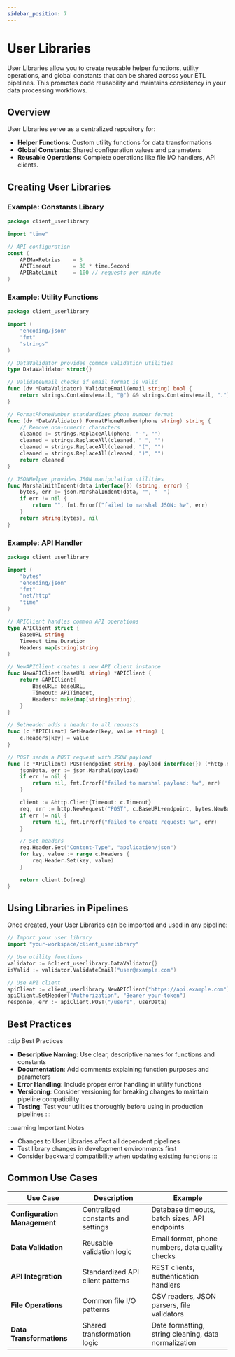```yaml
---
sidebar_position: 7
---
```


# User Libraries

User Libraries allow you to create reusable helper functions, utility operations, and global constants that can be shared across your ETL pipelines. This promotes code reusability and maintains consistency in your data processing workflows.

## Overview

User Libraries serve as a centralized repository for:
- **Helper Functions**: Custom utility functions for data transformations
- **Global Constants**: Shared configuration values and parameters
- **Reusable Operations**: Complete operations like file I/O handlers, API clients.


## Creating User Libraries

### Example: Constants Library

```go
package client_userlibrary

import "time"

// API configuration
const (
    APIMaxRetries    = 3
    APITimeout       = 30 * time.Second
    APIRateLimit     = 100 // requests per minute
)
```

### Example: Utility Functions

```go
package client_userlibrary

import (
    "encoding/json"
    "fmt"
    "strings"
)

// DataValidator provides common validation utilities
type DataValidator struct{}

// ValidateEmail checks if email format is valid
func (dv *DataValidator) ValidateEmail(email string) bool {
    return strings.Contains(email, "@") && strings.Contains(email, ".")
}

// FormatPhoneNumber standardizes phone number format
func (dv *DataValidator) FormatPhoneNumber(phone string) string {
    // Remove non-numeric characters
    cleaned := strings.ReplaceAll(phone, "-", "")
    cleaned = strings.ReplaceAll(cleaned, " ", "")
    cleaned = strings.ReplaceAll(cleaned, "(", "")
    cleaned = strings.ReplaceAll(cleaned, ")", "")
    return cleaned
}

// JSONHelper provides JSON manipulation utilities
func MarshalWithIndent(data interface{}) (string, error) {
    bytes, err := json.MarshalIndent(data, "", "  ")
    if err != nil {
        return "", fmt.Errorf("failed to marshal JSON: %w", err)
    }
    return string(bytes), nil
}
```

### Example: API Handler

```go
package client_userlibrary

import (
    "bytes"
    "encoding/json"
    "fmt"
    "net/http"
    "time"
)

// APIClient handles common API operations
type APIClient struct {
    BaseURL string
    Timeout time.Duration
    Headers map[string]string
}

// NewAPIClient creates a new API client instance
func NewAPIClient(baseURL string) *APIClient {
    return &APIClient{
        BaseURL: baseURL,
        Timeout: APITimeout,
        Headers: make(map[string]string),
    }
}

// SetHeader adds a header to all requests
func (c *APIClient) SetHeader(key, value string) {
    c.Headers[key] = value
}

// POST sends a POST request with JSON payload
func (c *APIClient) POST(endpoint string, payload interface{}) (*http.Response, error) {
    jsonData, err := json.Marshal(payload)
    if err != nil {
        return nil, fmt.Errorf("failed to marshal payload: %w", err)
    }

    client := &http.Client{Timeout: c.Timeout}
    req, err := http.NewRequest("POST", c.BaseURL+endpoint, bytes.NewBuffer(jsonData))
    if err != nil {
        return nil, fmt.Errorf("failed to create request: %w", err)
    }

    // Set headers
    req.Header.Set("Content-Type", "application/json")
    for key, value := range c.Headers {
        req.Header.Set(key, value)
    }

    return client.Do(req)
}
```

## Using Libraries in Pipelines

Once created, your User Libraries can be imported and used in any pipeline:

```go
// Import your user library
import "your-workspace/client_userlibrary"

// Use utility functions
validator := &client_userlibrary.DataValidator{}
isValid := validator.ValidateEmail("user@example.com")

// Use API client
apiClient := client_userlibrary.NewAPIClient("https://api.example.com")
apiClient.SetHeader("Authorization", "Bearer your-token")
response, err := apiClient.POST("/users", userData)
```

## Best Practices

:::tip Best Practices
- **Descriptive Naming**: Use clear, descriptive names for functions and constants
- **Documentation**: Add comments explaining function purposes and parameters
- **Error Handling**: Include proper error handling in utility functions
- **Versioning**: Consider versioning for breaking changes to maintain pipeline compatibility
- **Testing**: Test your utilities thoroughly before using in production pipelines
:::

:::warning Important Notes
- Changes to User Libraries affect all dependent pipelines
- Test library changes in development environments first
- Consider backward compatibility when updating existing functions
:::

## Common Use Cases

| Use Case | Description | Example |
|----------|-------------|---------|
| **Configuration Management** | Centralized constants and settings | Database timeouts, batch sizes, API endpoints |
| **Data Validation** | Reusable validation logic | Email format, phone numbers, data quality checks |
| **API Integration** | Standardized API client patterns | REST clients, authentication handlers |
| **File Operations** | Common file I/O patterns | CSV readers, JSON parsers, file validators |
| **Data Transformations** | Shared transformation logic | Date formatting, string cleaning, data normalization |